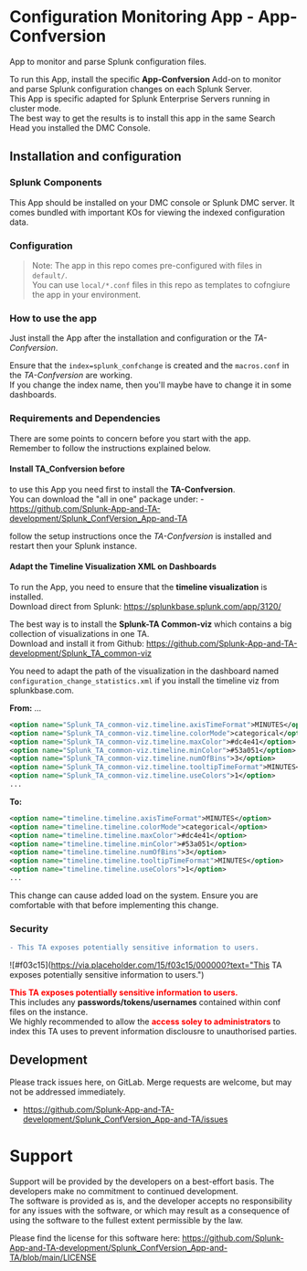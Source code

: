 # Configuration  Monitoring App - **App-Confversion**
App to monitor and parse Splunk configuration files.

To run this App, install the specific **App-Confversion** Add-on to monitor and parse Splunk configuration changes on each Splunk Server.<br>
This App is specific adapted for Splunk Enterprise Servers running in cluster mode.<br>
The best way to get the results is to install this app in the same Search Head you installed the DMC Console.

## Installation and configuration

### Splunk Components
This App should be installed on your DMC console or Splunk DMC server.
It comes bundled with important KOs for viewing the indexed configuration data. 

### Configuration
> Note: The app in this repo comes pre-configured with files in `default/`.  
You can use `local/*.conf` files in this repo as templates to cofngiure the app in your environment.

### How to use the app
Just install the App after the installation and configuration or the _TA-Confversion_.

Ensure that the `index=splunk_confchange` is created and the `macros.conf` in the _TA-Confversion_ are working.<br>
If you change the index name, then you'll maybe have to change it in some dashboards.


### Requirements and Dependencies
There are some points to concern before you start with the app.<br>
Remember to follow the instructions explained below.

#### Install **TA_Confversion** before
to use this App you need first to install the **TA-Confversion**.<br>
You can download the "all in one" package under: - https://github.com/Splunk-App-and-TA-development/Splunk_ConfVersion_App-and-TA

follow the setup instructions once the _TA-Confversion_ is installed and restart then your Splunk instance.

#### Adapt the **Timeline Visualization** XML on Dashboards
To run the App, you need to ensure that the **timeline visualization** is installed.<br>
Download direct from Splunk: https://splunkbase.splunk.com/app/3120/

The best way is to install the **Splunk-TA Common-viz** which contains a big collection of visualizations in one TA.<br>
Download and install it from Github: https://github.com/Splunk-App-and-TA-development/Splunk_TA_common-viz

You need to adapt the path of the visualization in the dashboard named `configuration_change_statistics.xml` if you install the timeline viz from splunkbase.com.

**From:**
...
```xml
<option name="Splunk_TA_common-viz.timeline.axisTimeFormat">MINUTES</option>
<option name="Splunk_TA_common-viz.timeline.colorMode">categorical</option>
<option name="Splunk_TA_common-viz.timeline.maxColor">#dc4e41</option>
<option name="Splunk_TA_common-viz.timeline.minColor">#53a051</option>
<option name="Splunk_TA_common-viz.timeline.numOfBins">3</option>
<option name="Splunk_TA_common-viz.timeline.tooltipTimeFormat">MINUTES</option>
<option name="Splunk_TA_common-viz.timeline.useColors">1</option>
...
```

**To:**
```xml
<option name="timeline.timeline.axisTimeFormat">MINUTES</option>
<option name="timeline.timeline.colorMode">categorical</option>
<option name="timeline.timeline.maxColor">#dc4e41</option>
<option name="timeline.timeline.minColor">#53a051</option>
<option name="timeline.timeline.numOfBins">3</option>
<option name="timeline.timeline.tooltipTimeFormat">MINUTES</option>
<option name="timeline.timeline.useColors">1</option>
...
```
	
		

This change can cause added load on the system. Ensure you are comfortable with that before implementing this change. 

### Security
```diff
- This TA exposes potentially sensitive information to users.
```

![#f03c15](https://via.placeholder.com/15/f03c15/000000?text="This TA exposes potentially sensitive information to users.")

<span style="color: red">**This TA exposes potentially sensitive information to users.**</span><br>
This includes any **passwords/tokens/usernames** contained within conf files on the instance.<br>
We highly recommended to allow the <span style="color: red">**access soley to administrators**</span> to index this TA uses to prevent information disclousre to unauthorised parties. 

## Development
Please track issues here, on GitLab. Merge requests are welcome, but may not be addressed immediately.<br>
- https://github.com/Splunk-App-and-TA-development/Splunk_ConfVersion_App-and-TA/issues 

# Support
Support will be provided by the developers on a best-effort basis. The developers make no commitment to continued development.<br>
The software is provided as is, and the developer accepts no responsibility for any issues with the software, or which may result as a consequence of using the software to the fullest extent permissible by the law.

Please find the license for this software here: https://github.com/Splunk-App-and-TA-development/Splunk_ConfVersion_App-and-TA/blob/main/LICENSE